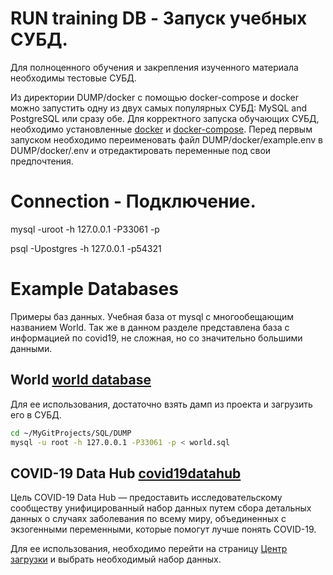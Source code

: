 # RUN training DB - Запуск учебных СУБД.
Для полноценного обучения и закрепления изученного материала необходимы тестовые СУБД.

Из директории DUMP/docker с помощью docker-compose и docker можно запустить одну из двух самых популярных СУБД: MySQL and PostgreSQL или сразу обе.
Для корректного запуска обучающих СУБД, необходимо установленные [docker](https://docs.docker.com/engine/install/) и [docker-compose](https://docs.docker.com/compose/install/). Перед первым запуском необходимо переименовать файл DUMP/docker/example.env в DUMP/docker/.env и отредактировать переменные под свои предпочтения.

# Connection - Подключение.

mysql -uroot -h 127.0.0.1 -P33061 -p

psql -Upostgres -h 127.0.0.1 -p54321


# Example Databases
Примеры баз данных. Учебная база от mysql с многообещающим названием World. Так же в данном разделе представлена база с информацией по covid19, не сложная, но со значительно большими данными.

## World [world database](https://dev.mysql.com/doc/index-other.html)
Для ее использования, достаточно взять дамп из проекта и загрузить его в СУБД.
```bash
cd ~/MyGitProjects/SQL/DUMP
mysql -u root -h 127.0.0.1 -P33061 -p < world.sql
```

## COVID-19 Data Hub [covid19datahub](https://covid19datahub.io/index.html)
Цель COVID-19 Data Hub — предоставить исследовательскому сообществу унифицированный набор данных путем сбора детальных данных о случаях заболевания по всему миру, объединенных с экзогенными переменными, которые помогут лучше понять COVID-19.  

Для ее использования, необходимо перейти на страницу [Центр загрузки](https://covid19datahub.io/articles/data.html) и выбрать необходимый набор данных.  
